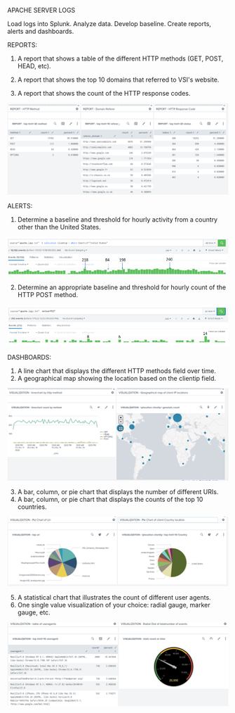 APACHE SERVER LOGS

Load logs into Splunk. Analyze data. Develop baseline. Create reports, alerts and dashboards.

REPORTS:
1.	A report that shows a table of the different HTTP methods (GET, POST, HEAD, etc).

2.	A report that shows the top 10 domains that referred to VSI's website.

3.	A report that shows the count of the HTTP response codes.

![Apa 1 Log Report 1](https://github.com/collette269/Splunk_Master_of_the_SOC/blob/main/Apache/Apa%201%20Log%20Report%201.PNG)

ALERTS:
1.	Determine a baseline and threshold for hourly activity from a country other than the United States.

![Apa 1 Alert 1](https://github.com/collette269/Splunk_Master_of_the_SOC/blob/main/Apache/Apa%201%20Alert%201.PNG)

2.	Determine an appropriate baseline and threshold for hourly count of the HTTP POST method.

![Apa 1 Alert 2](https://github.com/collette269/Splunk_Master_of_the_SOC/blob/main/Apache/Apa%201%20Alert%202.PNG)

DASHBOARDS:

1.	A line chart that displays the different HTTP methods field over time.
2.	A geographical map showing the location based on the clientip field.

![Apa 1 Log Visualization 1](https://github.com/collette269/Splunk_Master_of_the_SOC/blob/main/Apache/Apa%201%20Log%20Visualization%201.PNG)

3.	A bar, column, or pie chart that displays the number of different URIs.
4.	A bar, column, or pie chart that displays the counts of the top 10 countries.

![Apa 1 Log Visualization 2](https://github.com/collette269/Splunk_Master_of_the_SOC/blob/main/Apache/Apa%201%20Log%20Visualization%202.PNG)

5.	A statistical chart that illustrates the count of different user agents.
6.	One single value visualization of your choice: radial gauge, marker gauge, etc.

![Apa 1 Log Visualization 3](https://github.com/collette269/Splunk_Master_of_the_SOC/blob/main/Apache/Apa%201%20Log%20Visualization%203.PNG)



